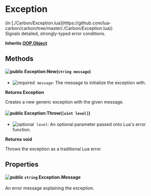 <link href="style.css" rel="stylesheet" type="text/css"/>
<h1 class="class-title">Exception</h1>
<span class="file-link">(in [./Carbon/Exception.lua](https://github.com/lua-carbon/carbon/tree/master/./Carbon/Exception.lua))</span><br/>
Signals detailed, strongly-typed error conditions.

**Inherits [OOP.Object](Classes/OOP.Object)**

## Methods
#### ![public](https://img.shields.io/badge/%20-public-11b237.svg?style=flat-square) Exception:New(<code>string message</code>)
- ![required](https://img.shields.io/badge/%20-required-ff9600.svg?style=flat-square)&nbsp;&nbsp;`message`: The message to initialize the exception with.

**Returns  Exception**

Creates a new generic exception with the given message.


#### ![public](https://img.shields.io/badge/%20-public-11b237.svg?style=flat-square) Exception:Throw(<code>[uint level]</code>)
- ![optional](https://img.shields.io/badge/%20-optional-0092e6.svg?style=flat-square)&nbsp;&nbsp;`level`: An optional parameter passed onto Lua's error function.

**Returns  void**

Throws the exception as a traditional Lua error.


## Properties
#### ![public](https://img.shields.io/badge/%20-public-11b237.svg?style=flat-square) <code>string</code> Exception.Message
An error message explaining the exception.

